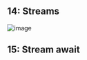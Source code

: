 ## 14: Streams 

![image](https://github.com/ItzelFuentes/IAFC_Portafolio_Evidencias_DDI_GIDS4093/assets/106613946/f7405d14-0dae-45d8-b38e-7e644d5cc5ab)

## 15: Stream await

